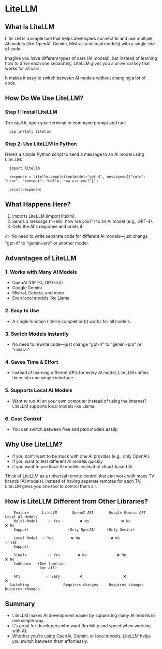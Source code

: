 # LiteLLM

 ## What is LiteLLM
 
LiteLLM is a simple tool that helps developers connect to and use multiple AI models (like OpenAI, Gemini, Mistral, and local models) with a single line of code.

Imagine you have different types of cars (AI models), but instead of learning how to drive each one separately, LiteLLM gives you a universal key that works for all cars.

It makes it easy to switch between AI models without changing a lot of code.


## How Do We Use LiteLLM?

### Step 1: Install LiteLLM

To install it, open your terminal or command prompt and run:

      pip install litellm

### Step 2: Use LiteLLM in Python

Here’s a simple Python script to send a message to an AI model using LiteLLM:


      import litellm  
      
      response = litellm.completion(model="gpt-4", messages=[{"role": "user", "content": "Hello, how are you?"}])
      
      print(response)


## What Happens Here?

1. Imports LiteLLM (import litellm).
2. Sends a message ("Hello, how are you?") to an AI model (e.g., GPT-4).
3. Gets the AI's response and prints it.

👉 No need to write separate code for different AI models—just change "gpt-4" to "gemini-pro" or another model.


## Advantages of LiteLLM

### 1. Works with Many AI Models

* OpenAI (GPT-4, GPT-3.5)
* Google Gemini
* Mistral, Cohere, and more
* Even local models like Llama

### 2. Easy to Use

* A single function (litellm.completion()) works for all models.

### 3. Switch Models Instantly

* No need to rewrite code—just change "gpt-4" to "gemini-pro" or "mistral".

### 4. Saves Time & Effort

* Instead of learning different APIs for every AI model, LiteLLM unifies them into one simple interface.

### 5. Supports Local AI Models

* Want to run AI on your own computer instead of using the internet? LiteLLM supports local models like Llama.

### 6. Cost Control

* You can switch between free and paid models easily.


## Why Use LiteLLM?

* If you don’t want to be stuck with one AI provider (e.g., only OpenAI).
* If you want to test different AI models quickly.
* If you want to use local AI models instead of cloud-based AI.

Think of LiteLLM as a universal remote control that can work with many TV brands (AI models). Instead of having separate remotes for each TV, LiteLLM gives you one tool to control them all.

## How is LiteLLM Different from Other Libraries?

        Feature	     LiteLLM  	   OpenAI API	    Google Gemini API   	 Local AI Models
        Multi-Model 	✅ Yes	      ❌ No           	 ❌ No 	                ❌ No
        Support                  (Only OpenAI)     (Only Gemini)
        
        Local Model  ✅ Yes	      ❌ No	            ❌ No                 	✅ Yes
        Support
        
        Single      	✅ Yes 	     ❌ No	           ❌ No	                 ❌ No
        Codebase   (One function 
                    for all)
                    
        API 	       ✅ Easy	      ❌ 	              ❌ 	                    ❌ 
      Switching                Requires changes     Requires changes        Requires changes

## Summary

* LiteLLM makes AI development easier by supporting many AI models in one simple way.
* It’s great for developers who want flexibility and speed when working with AI.
* Whether you're using OpenAI, Gemini, or local models, LiteLLM helps you switch between them effortlessly.




